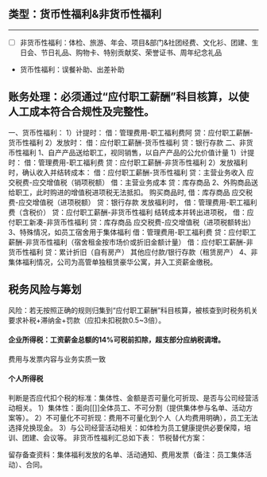 ## 类型：货币性福利&非货币性福利
---
- [ ] 非货币性福利：体检、旅游、年会、项目&部门&社团经费、文化衫、团建、生日会、节日礼品、购物卡、特别贡献奖、荣誉证书、周年纪念礼品
- 货币性福利：误餐补助、出差补助
## 账务处理：必须通过“应付职工薪酬”科目核算，以使人工成本符合合规性及完整性。
一、货币性福利：
1）计提时：
借：管理费用-职工福利费阿
贷：应付职工薪酬-货币性福利
2）发放时：
借：应付职工薪酬-货币性福利
贷：银行存款
二、非货币性福利
1、自产产品送给职工，视同销售，以自产产品的公允价值计量
1）计提时：
借：管理费用-职工福利费
贷：应付职工薪酬-非货币性福利
2）发放福利时，确认收入并结转成本：
借：应付职工薪酬-货币性福利
贷：主营业务收入
    应交税费-应交增值税（销项税额）
借：主营业务成本
贷：库存商品
2、外购商品送给职工，此时购进的增值税进项税无法抵扣。
购买商品时,
借：库存商品
    应交税费-应交增值税（进项税额）
贷：银行存款
发放福利时，
借：管理费用-职工福利费（含税价）
贷：应付职工薪酬-非货币性福利
结转成本并转出进项税，
借：应付职工新凑-非货币性福利
贷：库存商品
    应交税费-应交增值税（进项税额转出）
3、特殊情况，如员工宿舍用于集体福利
借：管理费用-职工福利费
贷：应付职工薪酬-非货币性福利（宿舍租金按市场价或折旧金额计量）
借：应付职工薪酬-非货币性福利
贷：累计折旧（自有房产）
其他应付款/银行存款（租赁房产）
4、非集体福利情况，公司为高管单独租赁豪华公寓，并入工资薪金缴税。

## 税务风险与筹划
风险：若无按照正确的规则归集到“应付职工薪酬”科目核算，被核查到时税务机关要求补税+滞纳金+罚款（应扣未扣税款0.5~3倍）。
#### 企业所得税：工资薪金总额的14%可税前扣除，超支部分应纳税调增。
费用与发票内容与业务实质一致
#### 个人所得税
判断是否应代扣个税的标准：集体性、金额是否可量化可折现、是否与公司经营活动相关。
1）集体性：面向[[]]全体员工、不可分割（提供集体参与名单、活动方案等）。
2）不可量化不可折现：费用不可量化到个人（人均费用明确），员工无法选择兑换现金。
3）与公司经营活动相关：如体检为员工健康提供必要保障，培训、团建、会议等。
非货币性福利汇总如下表：
节税替代方案：


留存备查资料：集体福利发放的名单、活动通知、费用发票（备注：员工集体活动）、合同。